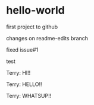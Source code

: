 hello-world
===========

first project to github

changes on readme-edits branch

fixed issue#1

test 

Terry: HI!!

Terry: HELLO!!

Terry: WHATSUP!!
